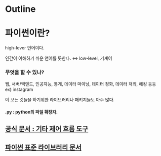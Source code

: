 # Outline

# 파이썬이란?

high-lever 언어이다.

인간이 이해하기 쉬운 언어를 뜻한다. ↔ low-level, 기계어

### 무엇을 할 수 있나?

웹, 서버/백엔드, 인공지능, 통계, 데이터 마이닝, 데이터 정화, 데이터 처리, 해킹 등등  ex) instagram

이 모든 것들을 하기위한 라이브러리나 패키지들도 아주 많다.

#### .py : python의 파일 확장자.

## [공식 문서 : 기타 제어 흐름 도구](https://docs.python.org/ko/3.8/tutorial/controlflow.html)

## [파이썬 표준 라이브러리 문서](https://docs.python.org/ko/3/library/index.html)